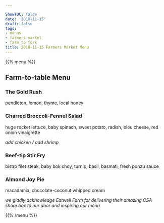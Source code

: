 ```yaml
---

ShowTOC: false
date: '2018-11-15'
draft: false
tags:
- menus
- farmers market
- farm to fork
title: 2018-11-15 Farmers Market Menu
---
```


{{% menu %}}

## Farm\-to\-table Menu

### The Gold Rush

pendleton, lemon, thyme, local honey

### Charred Broccoli\-Fennel Salad

huge rocket lettuce, baby spinach, sweet potato,
radish, bleu cheese, red onion vinaigrette

*add chicken / add shrimp*

### Beef\-tip Stir Fry

bistro filet steak, baby bok choy, turnip,
basil, basmati, fresh ponzu sauce

### Almond Joy Pie

macadamia, chocolate\-coconut whipped cream


*we gladly acknowledge Eatwell Farm for delivering their*
*amazing CSA share box to our door and inspiring our menu*

{{% /menu %}}
